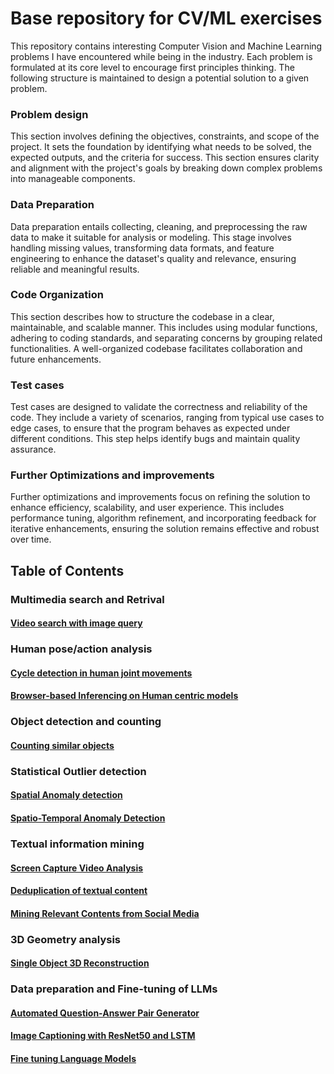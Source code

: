 # Base repository for CV/ML exercises
This repository contains interesting Computer Vision and Machine Learning problems I have encountered while being in the industry.
Each problem is formulated at its core level to encourage first principles thinking. The following structure is maintained to design 
a potential solution to a given problem.

### Problem design  
This section involves defining the objectives, constraints, and scope of the project. It sets the foundation by identifying 
what needs to be solved, the expected outputs, and the criteria for success. This section ensures clarity and alignment 
with the project's goals by breaking down complex problems into manageable components.

### Data Preparation  
Data preparation entails collecting, cleaning, and preprocessing the raw data to make it suitable for analysis or modeling. 
This stage involves handling missing values, transforming data formats, and feature engineering to enhance the dataset's 
quality and relevance, ensuring reliable and meaningful results.

### Code Organization  
This section describes how to  structure the codebase in a clear, maintainable, and scalable manner. This includes using modular 
functions, adhering to coding standards, and separating concerns by grouping related functionalities. A well-organized codebase 
facilitates collaboration and future enhancements.

### Test cases  
Test cases are designed to validate the correctness and reliability of the code. They include a variety of scenarios, ranging 
from typical use cases to edge cases, to ensure that the program behaves as expected under different conditions. This step 
helps identify bugs and maintain quality assurance.

### Further Optimizations and improvements  
Further optimizations and improvements focus on refining the solution to enhance efficiency, scalability, and user experience. 
This includes performance tuning, algorithm refinement, and incorporating feedback for iterative enhancements, ensuring the 
solution remains effective and robust over time.


## Table of Contents

### Multimedia search and Retrival
#### [Video search with image query](./ex01/README.md)

### Human pose/action analysis
#### [Cycle detection in human joint movements](./ex02/README.md)
#### [Browser-based Inferencing on Human centric models](./ex05/README.md)

### Object detection and counting
#### [Counting similar objects](./ex07/README.md)


### Statistical Outlier detection
#### [Spatial Anomaly detection](./ex06/README.md)
#### [Spatio-Temporal Anomaly Detection](./ex13/README.md)

### Textual information mining
#### [Screen Capture Video Analysis](./ex03/README.md)
#### [Deduplication of textual content](./ex08/README.md) 
#### [Mining Relevant Contents from Social Media](./ex09/README.md) 


### 3D Geometry analysis
#### [Single Object 3D Reconstruction](./ex12/README.md)

### Data preparation and Fine-tuning of LLMs
#### [Automated Question-Answer Pair Generator](./ex04/README.md)
#### [Image Captioning with ResNet50 and LSTM](./ex10/README.md) 
#### [Fine tuning Language Models](./ex11/README.md) 
